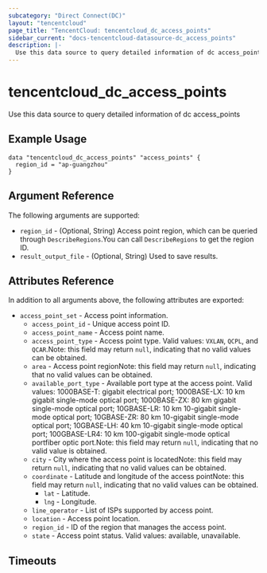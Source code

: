 ```yaml
---
subcategory: "Direct Connect(DC)"
layout: "tencentcloud"
page_title: "TencentCloud: tencentcloud_dc_access_points"
sidebar_current: "docs-tencentcloud-datasource-dc_access_points"
description: |-
  Use this data source to query detailed information of dc access_points
---
```


# tencentcloud_dc_access_points

Use this data source to query detailed information of dc access_points

## Example Usage

```hcl
data "tencentcloud_dc_access_points" "access_points" {
  region_id = "ap-guangzhou"
}
```

## Argument Reference

The following arguments are supported:

* `region_id` - (Optional, String) Access point region, which can be queried through `DescribeRegions`.You can call `DescribeRegions` to get the region ID.
* `result_output_file` - (Optional, String) Used to save results.

## Attributes Reference

In addition to all arguments above, the following attributes are exported:

* `access_point_set` - Access point information.
  * `access_point_id` - Unique access point ID.
  * `access_point_name` - Access point name.
  * `access_point_type` - Access point type. Valid values: `VXLAN`, `QCPL`, and `QCAR`.Note: this field may return `null`, indicating that no valid values can be obtained.
  * `area` - Access point regionNote: this field may return `null`, indicating that no valid values can be obtained.
  * `available_port_type` - Available port type at the access point. Valid values: 1000BASE-T: gigabit electrical port; 1000BASE-LX: 10 km gigabit single-mode optical port; 1000BASE-ZX: 80 km gigabit single-mode optical port; 10GBASE-LR: 10 km 10-gigabit single-mode optical port; 10GBASE-ZR: 80 km 10-gigabit single-mode optical port; 10GBASE-LH: 40 km 10-gigabit single-mode optical port; 100GBASE-LR4: 10 km 100-gigabit single-mode optical portfiber optic port.Note: this field may return `null`, indicating that no valid value is obtained.
  * `city` - City where the access point is locatedNote: this field may return `null`, indicating that no valid values can be obtained.
  * `coordinate` - Latitude and longitude of the access pointNote: this field may return `null`, indicating that no valid values can be obtained.
    * `lat` - Latitude.
    * `lng` - Longitude.
  * `line_operator` - List of ISPs supported by access point.
  * `location` - Access point location.
  * `region_id` - ID of the region that manages the access point.
  * `state` - Access point status. Valid values: available, unavailable.


## Timeouts

<no value>


